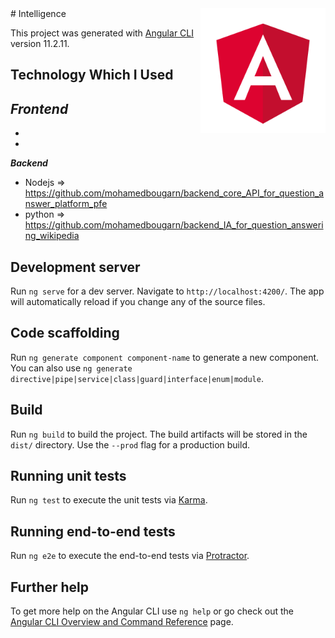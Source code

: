 <img src="angular.png" width=200 height=200 align="right">
# Intelligence

This project was generated with [Angular CLI](https://github.com/angular/angular-cli) version 11.2.11.

## Technology Which I Used

 ***Frontend***
   - 
   - 
   - 
 
  ***Backend***
   - Nodejs => https://github.com/mohamedbougarn/backend_core_API_for_question_answer_platform_pfe 
   - python => https://github.com/mohamedbougarn/backend_IA_for_question_answering_wikipedia

## Development server

Run `ng serve` for a dev server. Navigate to `http://localhost:4200/`. The app will automatically reload if you change any of the source files.

## Code scaffolding

Run `ng generate component component-name` to generate a new component. You can also use `ng generate directive|pipe|service|class|guard|interface|enum|module`.

## Build

Run `ng build` to build the project. The build artifacts will be stored in the `dist/` directory. Use the `--prod` flag for a production build.

## Running unit tests

Run `ng test` to execute the unit tests via [Karma](https://karma-runner.github.io).

## Running end-to-end tests

Run `ng e2e` to execute the end-to-end tests via [Protractor](http://www.protractortest.org/).

## Further help

To get more help on the Angular CLI use `ng help` or go check out the [Angular CLI Overview and Command Reference](https://angular.io/cli) page.
